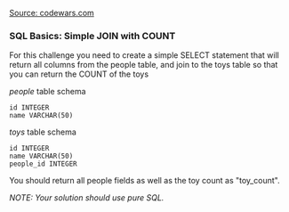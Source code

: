 [Source: codewars.com](https://www.codewars.com/kata/580918e24a85b05ad000010c/train/sql)

### SQL Basics: Simple JOIN with COUNT

For this challenge you need to create a simple SELECT statement that will return all columns from the people table, and join to the toys table so that you can return the COUNT of the toys

*people* table schema
```
id INTEGER
name VARCHAR(50)
```

*toys* table schema
```
id INTEGER
name VARCHAR(50)
people_id INTEGER
```

You should return all people fields as well as the toy count as "toy_count".

*NOTE: Your solution should use pure SQL.*
